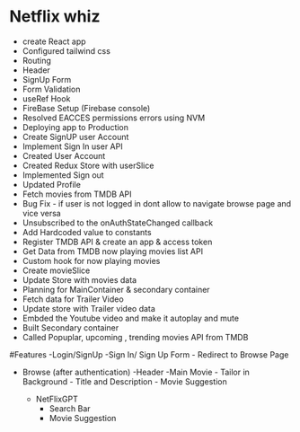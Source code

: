 # Netflix whiz
- create React app
- Configured tailwind css
- Routing
- Header
- SignUp Form
- Form Validation
- useRef Hook
- FireBase Setup (Firebase console)
- Resolved EACCES permissions errors using NVM
- Deploying app to Production
- Create SignUP user Account
- Implement Sign In user API
- Created User Account
- Created Redux Store with userSlice
- Implemented Sign out 
- Updated Profile
- Fetch movies from TMDB API
- Bug Fix - if user is not logged in dont allow to navigate browse page and vice versa
- Unsubscribed to the onAuthStateChanged callback
- Add Hardcoded value to constants
- Register TMDB API & create an app & access token
- Get Data from TMDB now playing movies list API
- Custom hook for now playing movies
- Create movieSlice
- Update Store with movies data
- Planning for MainContainer & secondary container
- Fetch data for Trailer Video
- Update store with Trailer video data
- Embded the Youtube video and make it autoplay and mute
- Built Secondary container
- Called Popuplar, upcoming , trending movies API from TMDB



#Features
-Login/SignUp
    -Sign In/ Sign Up Form
    - Redirect to Browse Page

- Browse (after authentication)
    -Header
    -Main Movie
        - Tailor in Background
        - Title and Description
        - Movie Suggestion 

    - NetFlixGPT
        - Search Bar
        - Movie Suggestion